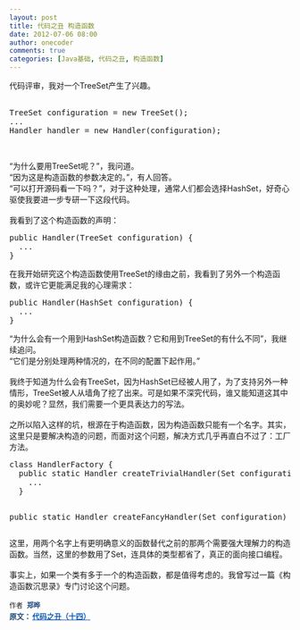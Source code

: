 ```yaml
---
layout: post
title: 代码之丑 构造函数
date: 2012-07-06 08:00
author: onecoder
comments: true
categories: [Java基础, 代码之丑, 构造函数]
---
```

<p>
	<span>代码评审，我对一个TreeSet产生了兴趣。</span><br />
	&nbsp;</p>
<pre class="brush:java;first-line:1;pad-line-numbers:true;highlight:null;collapse:false;">
TreeSet configuration = new TreeSet();
...
Handler handler = new Handler(configuration);
</pre>
<p>
	&nbsp;</p>
&ldquo;为什么要用TreeSet呢？&rdquo;，我问道。<br />
&ldquo;因为这是构造函数的参数决定的。&rdquo;，有人回答。<br />
&ldquo;可以打开源码看一下吗？&rdquo;，对于这种处理，通常人们都会选择HashSet，好奇心驱使我要进一步专研一下这段代码。<br />
<br />
我看到了这个构造函数的声明：<br />
<pre class="brush:java;first-line:1;pad-line-numbers:true;highlight:null;collapse:false;">
public Handler(TreeSet configuration) {
  ...
}
</pre>
在我开始研究这个构造函数使用TreeSet的缘由之前，我看到了另外一个构造函数，或许它更能满足我的心理需求：<br />
<pre class="brush:java;first-line:1;pad-line-numbers:true;highlight:null;collapse:false;">
public Handler(HashSet configuration) {
  ...
}</pre>
&ldquo;为什么会有一个用到HashSet构造函数？它和用到TreeSet的有什么不同&rdquo;，我继续追问。<br />
&ldquo;它们是分别处理两种情况的，在不同的配置下起作用。&rdquo;<br />
<br />
我终于知道为什么会有TreeSet，因为HashSet已经被人用了，为了支持另外一种情形，TreeSet被人从墙角了挖了出来。可是如果不深究代码，谁又能知道这其中的奥妙呢？显然，我们需要一个更具表达力的写法。<br />
<br />
之所以陷入这样的坑，根源在于构造函数，因为构造函数只能有一个名字。其实，这里只是要解决构造的问题，而面对这个问题，解决方式几乎再直白不过了：工厂方法。<br />
<pre class="brush:java;first-line:1;pad-line-numbers:true;highlight:null;collapse:false;">
class HandlerFactory {
  public static Handler createTrivialHandler(Set configuration) {
    ...
  }

  public static Handler createFancyHandler(Set configuration) {
    ...
  }
}
</pre>
这里，用两个名字上有更明确意义的函数替代之前的那两个需要强大理解力的构造函数。当然，这里的参数用了Set，连具体的类型都省了，真正的面向接口编程。<br />
<br />
事实上，如果一个类有多于一个的构造函数，都是值得考虑的。我曾写过一篇《构造函数沉思录》专门讨论这个问题。<br />
<br />
<span style="font-family: Lucida, 'Lucida Grande', Tahoma, sans-serif; font-size: 12px; line-height: 19px; background-color: rgb(255, 255, 255); ">作者&nbsp;</span><strong style="color: rgb(28, 73, 123); padding: 0px 2px; font-family: Lucida, 'Lucida Grande', Tahoma, sans-serif; font-size: 12px; line-height: 19px; background-color: rgb(255, 255, 255); "><a class="editorlink f_taxonomyEditor" href="http://www.infoq.com/cn/author/%E9%83%91%E6%99%94" style="text-decoration: none; color: rgb(28, 73, 123) !important; padding: 0px 2px; ">郑晔<br />
<span style="font-size: 13px; ">原文：</span></a><a href="http://dreamhead.blogbus.com/logs/216314257.html" style="color: rgb(11, 89, 178); font-size: 13px; ">代码之丑（十四）</a></strong>
